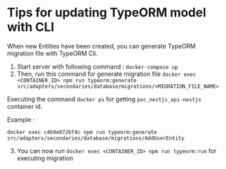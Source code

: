 # Tips for updating TypeORM model with CLI

When new Entities have been created, you can generate TypeORM migration file with TypeORM Cli.

1. Start server with following command : `docker-compose up`
2. Then, run this command for generate migration file `docker exec <CONTAINER_ID> npm run typeorm:generate src/adapters/secondaries/database/migrations/<MIGRATION_FILE_NAME>`

Executing the command `docker ps` for getting `poc_nestjs_api-nestjs` container id.

Example :

``` 
docker exec c4b9e0726f4c npm run typeorm:generate src/adapters/secondaries/database/migrations/AddUserEntity
```

3. You can now run `docker exec <CONTAINER_ID> npm run typeorm:run` for executing migration
